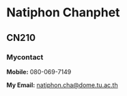 # Natiphon Chanphet
## CN210
### Mycontact
**Mobile:** 080-069-7149

**My Email:** <a href="mailto:natiphon.cha@dome.tu.ac.th">natiphon.cha@dome.tu.ac.th</a>
